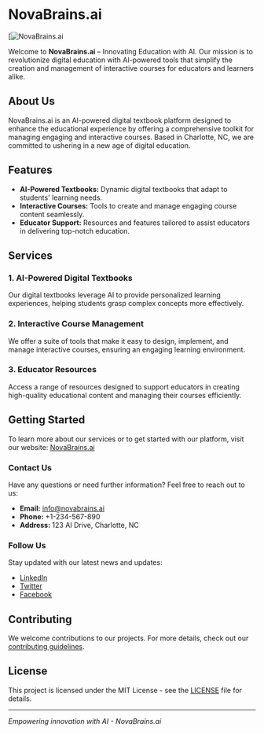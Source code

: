 # NovaBrains.ai

[![NovaBrains.ai](https://novabrains.ai/static/media/homepage-hero.b88309cbe588ad9ed47c.png)

Welcome to **NovaBrains.ai** – Innovating Education with AI. Our mission is to revolutionize digital education with AI-powered tools that simplify the creation and management of interactive courses for educators and learners alike.

## About Us

NovaBrains.ai is an AI-powered digital textbook platform designed to enhance the educational experience by offering a comprehensive toolkit for managing engaging and interactive courses. Based in Charlotte, NC, we are committed to ushering in a new age of digital education.

## Features

- **AI-Powered Textbooks:** Dynamic digital textbooks that adapt to students' learning needs.
- **Interactive Courses:** Tools to create and manage engaging course content seamlessly.
- **Educator Support:** Resources and features tailored to assist educators in delivering top-notch education.

## Services

### 1. AI-Powered Digital Textbooks
Our digital textbooks leverage AI to provide personalized learning experiences, helping students grasp complex concepts more effectively.

### 2. Interactive Course Management
We offer a suite of tools that make it easy to design, implement, and manage interactive courses, ensuring an engaging learning environment.

### 3. Educator Resources
Access a range of resources designed to support educators in creating high-quality educational content and managing their courses efficiently.

## Getting Started

To learn more about our services or to get started with our platform, visit our website: [NovaBrains.ai](https://novabrains.ai)

### Contact Us

Have any questions or need further information? Feel free to reach out to us:

- **Email:** info@novabrains.ai
- **Phone:** +1-234-567-890
- **Address:** 123 AI Drive, Charlotte, NC

### Follow Us

Stay updated with our latest news and updates:

- [LinkedIn](https://www.linkedin.com/company/novabrains-ai)
- [Twitter](https://twitter.com/novabrains_ai)
- [Facebook](https://www.facebook.com/novabrains.ai)

## Contributing

We welcome contributions to our projects. For more details, check out our [contributing guidelines](CONTRIBUTING.md).

## License

This project is licensed under the MIT License - see the [LICENSE](LICENSE) file for details.

---

*Empowering innovation with AI - NovaBrains.ai*

